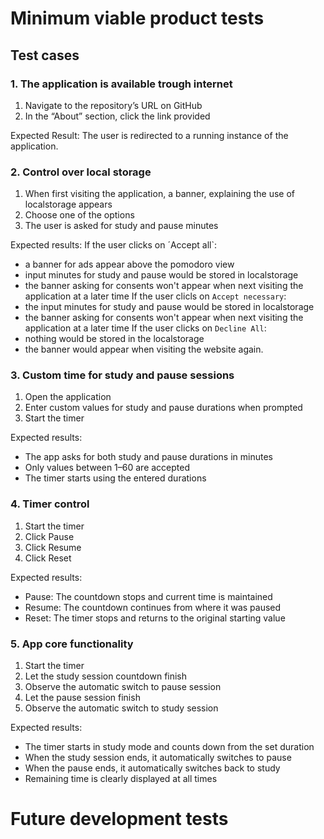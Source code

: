 # Minimum viable product tests

## Test cases

### 1. The application is available trough internet

1. Navigate to the repository’s URL on GitHub
2. In the “About” section, click the link provided

Expected Result:
The user is redirected to a running instance of the application.

### 2. Control over local storage

1. When first visiting the application, a banner, explaining the use of localstorage appears
2. Choose one of the options
3. The user is asked for study and pause minutes

Expected results:
If the user clicks on ´Accept all`:

- a banner for ads appear above the pomodoro view
- input minutes for study and pause would be stored in localstorage
- the banner asking for consents won't appear when next visiting the application at a later time
  If the user clicls on `Accept necessary`:
- the input minutes for study and pause would be stored in localstorage
- the banner asking for consents won't appear when next visiting the application at a later time
  If the user clicks on `Decline All`:
- nothing would be stored in the localstorage
- the banner would appear when visiting the website again.

### 3. Custom time for study and pause sessions

1. Open the application
2. Enter custom values for study and pause durations when prompted
3. Start the timer

Expected results:

- The app asks for both study and pause durations in minutes
- Only values between 1–60 are accepted
- The timer starts using the entered durations

### 4. Timer control

1. Start the timer
2. Click Pause
3. Click Resume
4. Click Reset

Expected results:

- Pause: The countdown stops and current time is maintained
- Resume: The countdown continues from where it was paused
- Reset: The timer stops and returns to the original starting value

### 5. App core functionality

1. Start the timer
2. Let the study session countdown finish
3. Observe the automatic switch to pause session
4. Let the pause session finish
5. Observe the automatic switch to study session

Expected results:

- The timer starts in study mode and counts down from the set duration
- When the study session ends, it automatically switches to pause
- When the pause ends, it automatically switches back to study
- Remaining time is clearly displayed at all times

# Future development tests
